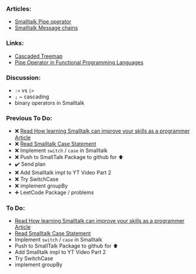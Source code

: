### Articles:

* [Smalltalk Pipe operator](http://forum.world.st/Pipe-operator-td4762106.html)
* [Smalltalk Message chains](https://blog.3plus4.org/2007/08/30/message-chains/)

### Links:

* [Cascaded Treemap](https://observablehq.com/@d3/cascaded-treemap)
* [Pipe Operator in Functional Programming Languages](http://leetschau.github.io/pipe-operator-in-functional-programming-languages.html)

### Discussion:

* `:>` vs `|>`
* `;` ~ cascading
* binary operators in Smalltalk

### Previous To Do:

* :x: [Read How learning Smalltalk can improve your skills as a programmer Article](https://smalltalkrenaissance.wordpress.com/2016/07/19/how-learning-smalltalk-can-improve-your-skills-as-a-programmer/)
* :x: [Read Smalltalk Case Statement](https://wiki.c2.com/?SmalltalkCaseStatement)
* :x: Implement `switch` / `case` in Smalltalk
* :x: Push to SmallTalk Package to github for :arrow_up:
* :heavy_check_mark: Send plan
* :x: Add Smalltalk impl to YT Video Part 2
* :x: Try SwitchCase
* :x: implement groupBy
* :heavy_plus_sign: LeetCode Package / problems

### To Do:

* [Read How learning Smalltalk can improve your skills as a programmer Article](https://smalltalkrenaissance.wordpress.com/2016/07/19/how-learning-smalltalk-can-improve-your-skills-as-a-programmer/)
* [Read Smalltalk Case Statement](https://wiki.c2.com/?SmalltalkCaseStatement)
* Implement `switch` / `case` in Smalltalk
* Push to SmallTalk Package to github for :arrow_up:
* Add Smalltalk impl to YT Video Part 2
* Try SwitchCase
* implement groupBy
